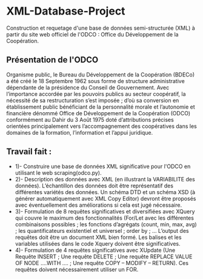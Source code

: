# XML-Database-Project
Construction et requetage d'une base de données semi-structurée (XML) à partir du site web officiel de l'ODCO : Office du Développement de la Coopération.

## Présentation de l'ODCO
Organisme public, le Bureau du Développement de la Coopération (BDECo) a été créé le 18 Septembre 1962 sous forme de structure administrative dépendante de la présidence du Conseil de Gouvernement. Avec l’importance accordée par les pouvoirs publics au secteur coopératif, la nécessité de sa restructuration s’est imposée ; d’où sa conversion en établissement public bénéficiant de la personnalité morale et l’autonomie et financière dénommé Office de Développement de la Coopération (ODCO) conformément au Dahir du 3 Août 1975 doté d’attributions précises orientées principalement vers l’accompagnement des coopératives dans les domaines de la formation, l’information et l’appui juridique.

## Travail fait :
- 1)- Construire une base de données XML significative pour l'ODCO en utilisant le web scraping(odco.py).
- 2)- Description des données avec XML (en illustrant la VARIABILITE des
données). L’échantillon des données doit être représentatif des différentes
variétés des données. Un schéma DTD et un schéma XSD (à générer
automatiquement avec XML Copy Editor) devront être proposés avec
éventuellement des améliorations si cela est jugé nécessaire.
- 3)- Formulation de 8 requêtes significatives et diversifiées avec XQuery qui
couvre le maximum des fonctionnalités (For/Let avec les
différentes combinaisons possibles ; les fonctions d’agrégats (count, min,
max, avg) ; les quantificateurs existentiel et universel ; order by ; …
L’output des requêtes doit être un document XML bien formé. Les balises et
les variables utilisées dans le code Xquery doivent être significatives.
- 4)- Formulation de 4 requêtes significatives avec XUpdate (Une Requête
INSERT ; Une requête DELETE ; Une requête REPLACE VALUE OF
NODE ….WITH …. ; Une requête COPY – MODIFY – RETURN). Ces
requêtes doivent nécessairement utiliser un FOR. 

